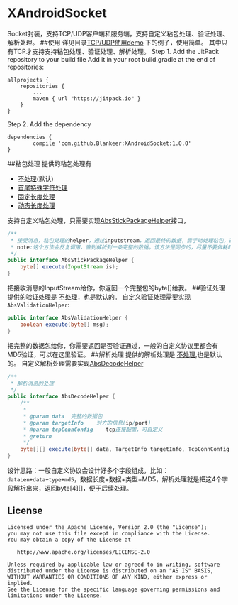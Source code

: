 # XAndroidSocket
Socket封装，支持TCP/UDP客户端和服务端，支持自定义粘包处理、验证处理、解析处理。
##使用
详见目录[TCP/UDP使用demo](https://github.com/Blankeer/XAndroidSocket/tree/master/app/src/main/java/com/blanke/xandroidsocket)
下的例子，使用简单。
其中只有TCP才支持支持粘包处理、验证处理、解析处理。
Step 1. Add the JitPack repository to your build file
Add it in your root build.gradle at the end of repositories:

	allprojects {
		repositories {
			...
			maven { url "https://jitpack.io" }
		}
	}
Step 2. Add the dependency

	dependencies {
	        compile 'com.github.Blankeer:XAndroidSocket:1.0.0'
	}

##粘包处理
提供的粘包处理有
- [不处理](https://github.com/Blankeer/XAndroidSocket/blob/master/lib/src/main/java/com/blanke/xsocket/tcp/client/helper/stickpackage/BaseStickPackageHelper.java)(默认)
- [首尾特殊字符处理](https://github.com/Blankeer/XAndroidSocket/blob/master/lib/src/main/java/com/blanke/xsocket/tcp/client/helper/stickpackage/SpecifiedStickPackageHelper.java)
- [固定长度处理](https://github.com/Blankeer/XAndroidSocket/blob/master/lib/src/main/java/com/blanke/xsocket/tcp/client/helper/stickpackage/StaticLenStickPackageHelper.java)
- [动态长度处理](https://github.com/Blankeer/XAndroidSocket/blob/master/lib/src/main/java/com/blanke/xsocket/tcp/client/helper/stickpackage/VariableLenStickPackageHelper.java)

支持自定义粘包处理，只需要实现[AbsStickPackageHelper](https://github.com/Blankeer/XAndroidSocket/blob/master/lib/src/main/java/com/blanke/xsocket/tcp/client/helper/stickpackage/AbsStickPackageHelper.java)接口，
```java
/**
 * 接受消息，粘包处理的helper，通过inputstream，返回最终的数据，需手动处理粘包，返回的byte[]是我们预期的完整数据
 * note:这个方法会反复调用，直到解析到一条完整的数据。该方法是同步的，尽量不要做耗时操作，否则会阻塞读取数据
 */
public interface AbsStickPackageHelper {
    byte[] execute(InputStream is);
}
```
把接收消息的InputStream给你，你返回一个完整包的byte[]给我。
##验证处理
提供的验证处理是 [不处理](https://github.com/Blankeer/XAndroidSocket/blob/master/lib/src/main/java/com/blanke/xsocket/tcp/client/helper/validation/BaseValidationHelper.java)，也是默认的。
自定义验证处理需要实现`AbsValidationHelper`:
```java
public interface AbsValidationHelper {
    boolean execute(byte[] msg);
}
```
把完整的数据包给你，你需要返回是否验证通过，一般的自定义协议里都会有MD5验证，可以在这里验证。
##解析处理
提供的解析处理是 [不处理](https://github.com/Blankeer/XAndroidSocket/blob/master/lib/src/main/java/com/blanke/xsocket/tcp/client/helper/decode/BaseDecodeHelper.java),也是默认的。
自定义解析处理需要实现[AbsDecodeHelper](https://github.com/Blankeer/XAndroidSocket/blob/master/lib/src/main/java/com/blanke/xsocket/tcp/client/helper/decode/AbsDecodeHelper.java)
```java
/**
 * 解析消息的处理
 */
public interface AbsDecodeHelper {
    /**
     *
     * @param data  完整的数据包
     * @param targetInfo    对方的信息(ip/port)
     * @param tcpConnConfig    tcp连接配置，可自定义
     * @return
     */
    byte[][] execute(byte[] data, TargetInfo targetInfo, TcpConnConfig tcpConnConfig);
}
```
设计思路：一般自定义协议会设计好多个字段组成，比如：`dataLen+data+type+md5`，数据长度+数据+类型+MD5，解析处理就是把这4个字段解析出来，返回byte[4][]，便于后续处理。


License
-------

    Licensed under the Apache License, Version 2.0 (the "License");
    you may not use this file except in compliance with the License.
    You may obtain a copy of the License at

       http://www.apache.org/licenses/LICENSE-2.0

    Unless required by applicable law or agreed to in writing, software
    distributed under the License is distributed on an "AS IS" BASIS,
    WITHOUT WARRANTIES OR CONDITIONS OF ANY KIND, either express or implied.
    See the License for the specific language governing permissions and
    limitations under the License.
